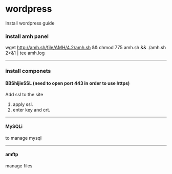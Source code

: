 # wordpress
Install wordpress guide

### install amh panel
wget http://amh.sh/file/AMH/4.2/amh.sh && chmod 775 amh.sh && ./amh.sh 2>&1 | tee amh.log

---

### install componets
#### BBShijieSSL (need to open port 443 in order to use https)
Add ssl to the site
1. apply ssl.
2. enter key and crt.

---

#### MySQLi
to manage mysql

---

#### amftp
manage files

